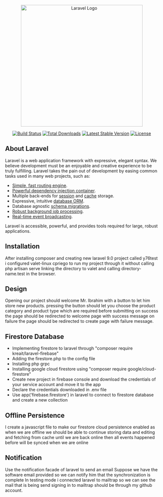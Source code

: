<p align="center"><a href="https://laravel.com" target="_blank"><img src="https://raw.githubusercontent.com/laravel/art/master/logo-lockup/5%20SVG/2%20CMYK/1%20Full%20Color/laravel-logolockup-cmyk-red.svg" width="400" alt="Laravel Logo"></a></p>

<p align="center">
<a href="https://travis-ci.org/laravel/framework"><img src="https://travis-ci.org/laravel/framework.svg" alt="Build Status"></a>
<a href="https://packagist.org/packages/laravel/framework"><img src="https://img.shields.io/packagist/dt/laravel/framework" alt="Total Downloads"></a>
<a href="https://packagist.org/packages/laravel/framework"><img src="https://img.shields.io/packagist/v/laravel/framework" alt="Latest Stable Version"></a>
<a href="https://packagist.org/packages/laravel/framework"><img src="https://img.shields.io/packagist/l/laravel/framework" alt="License"></a>
</p>

## About Laravel

Laravel is a web application framework with expressive, elegant syntax. We believe development must be an enjoyable and creative experience to be truly fulfilling. Laravel takes the pain out of development by easing common tasks used in many web projects, such as:

- [Simple, fast routing engine](https://laravel.com/docs/routing).
- [Powerful dependency injection container](https://laravel.com/docs/container).
- Multiple back-ends for [session](https://laravel.com/docs/session) and [cache](https://laravel.com/docs/cache) storage.
- Expressive, intuitive [database ORM](https://laravel.com/docs/eloquent).
- Database agnostic [schema migrations](https://laravel.com/docs/migrations).
- [Robust background job processing](https://laravel.com/docs/queues).
- [Real-time event broadcasting](https://laravel.com/docs/broadcasting).

Laravel is accessible, powerful, and provides tools required for large, robust applications.

## Installation

After installing composer and creating new laravel 9.0 project called y76test
i configured valet-linux cpriego to run my project through it without calling php artisan serve
linking the directory to valet and calling directory-name.test in the browser.

## Design

Opening our project should welcome Mr. Ibrahim with a button to let him store new products.
pressing the button should let you choose the product category and product type which are required before submitting
on success the page should be redirected to welcome page with success message
on failure the page should be redirected to create page with failure message.

## Firestore Database

- Implementing firestore to laravel through "composer require kreait/laravel-firebase"
- Adding the firestore.php to the config file
- Installing php grpc
- Installing google cloud firestore using "composer require google/cloud-firestore"
- Create new project in firebase console and download the credentials of your service account and move it to the app
- Declare the credentials downloaded in .env file
- Use app('firebase.firestore') in laravel to connect to firestore database and create a new collection 

## Offline Persistence

I create a javascript file to make our firestore cloud persistence enabled
as when we are offline we should be able to continue storing data and editing and fetching from cache until we are back online
then all events happened before will be synced when we are online

## Notification

Use the notification facade of laravel to send an email
Suppose we have the software email provided so we can notify him that the synchronization is complete
In testing mode i connected laravel to mailtrap so we can see the mail that is being send
signing in to mailtrap should be through my github account.
